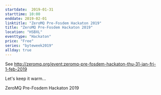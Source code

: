 ```yaml
---
startdate:  2019-01-31
starttime: 10:00
enddate: 2019-02-01
linktitle: "ZeroMQ Pre-Fosdem Hackaton 2019"
title: "ZeroMQ Pre-Fosdem Hackaton 2019"
location: "HSBXL"
eventtype: "Hackaton"
price: "Free"
series: "byteweek2019"
allday: true
--- 
```


See http://zeromq.org/event:zeromq-pre-fosdem-hackaton-thu-31-jan-fri-1-feb-2019

Let's keep it warm...

ZeroMQ Pre-Fosdem Hackaton 2019